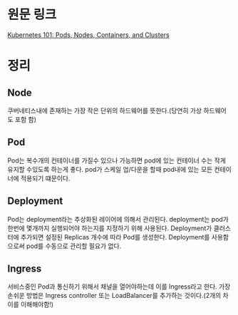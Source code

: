 # 원문 링크
[Kubernetes 101: Pods, Nodes, Containers, and Clusters](https://medium.com/google-cloud/kubernetes-101-pods-nodes-containers-and-clusters-c1509e409e16)


# 정리
## Node
쿠버네티스내에 존재하는 가장 작은 단위의 하드웨어를 뜻한다.(당연히 가상 하드웨어도 포함 함)

## Pod
Pod는 복수개의 컨테이너를 가질수 있으나 가능하면 pod에 있는 컨테이너 수는 작게 유지할 수있도록 하는게 좋다. pod가 스케일 업/다운을 할때 pod내에 있는 모든 컨테이너에 적용되기 떄문이다.

## Deployment
Pod는 deployment라는 추상화된 레이어에 의해서 관리된다. deployment는 pod가 한번에 몇개까지 실행되어야 하는지를 지정하기 위해 사용된다. Deployment가 클러스터에 추가되면 설정된 Replicas 개수에 따라 Pod를 생성한다. Deployment를 사용함으로써 pod를 수동으로 관리할 필요가 없다.

## Ingress
서비스중인 Pod과 통신하기 위해서 채널을 열어야하는데 이를 Ingress라고 한다. 가장 손쉬운 방법은 Ingress controller 또는 LoadBalancer를 추가하는 것이다.(2개의 차이를 이해해야함!)


